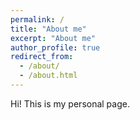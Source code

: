```yaml
---
permalink: /
title: "About me"
excerpt: "About me"
author_profile: true
redirect_from:
  - /about/
  - /about.html
---
```


Hi! This is my personal page.

<!-- ![](images/presentation-cser18.jpeg)

![](images/presentation-masters.jpeg) -->
